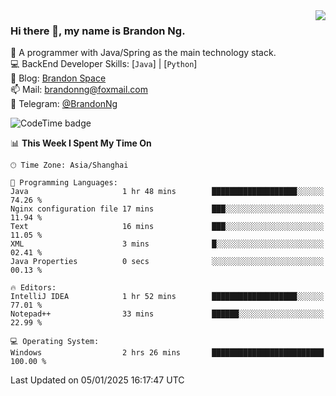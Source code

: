 <img  align="right" src="https://github-readme-stats-brandon0824.vercel.app/api/top-langs/?username=brandon0824&layout=compact">

### Hi there 👋, my name is Brandon Ng.

🌱 A programmer with Java/Spring as the main technology stack.  
💻 BackEnd Developer Skills: [`Java`] | [`Python`]  
📝 Blog: [Brandon Space](https://brandonng.tech)  
📫 Mail: brandonng@foxmail.com  
📰 Telegram: [@BrandonNg](https://t.me/BrandonNg24)  

![CodeTime badge](https://img.shields.io/endpoint?style=flat-square&url=https%3A%2F%2Fapi.codetime.dev%2Fshield%3Fid%3D128%26project%3D%26in%3D604800000)

<!--START_SECTION:waka-->
📊 **This Week I Spent My Time On** 

```text
🕑︎ Time Zone: Asia/Shanghai

💬 Programming Languages: 
Java                     1 hr 48 mins        ███████████████████░░░░░░   74.26 % 
Nginx configuration file 17 mins             ███░░░░░░░░░░░░░░░░░░░░░░   11.94 % 
Text                     16 mins             ███░░░░░░░░░░░░░░░░░░░░░░   11.05 % 
XML                      3 mins              █░░░░░░░░░░░░░░░░░░░░░░░░   02.41 % 
Java Properties          0 secs              ░░░░░░░░░░░░░░░░░░░░░░░░░   00.13 % 

🔥 Editors: 
IntelliJ IDEA            1 hr 52 mins        ███████████████████░░░░░░   77.01 % 
Notepad++                33 mins             ██████░░░░░░░░░░░░░░░░░░░   22.99 % 

💻 Operating System: 
Windows                  2 hrs 26 mins       █████████████████████████   100.00 % 
```


 Last Updated on 05/01/2025 16:17:47 UTC
<!--END_SECTION:waka-->
